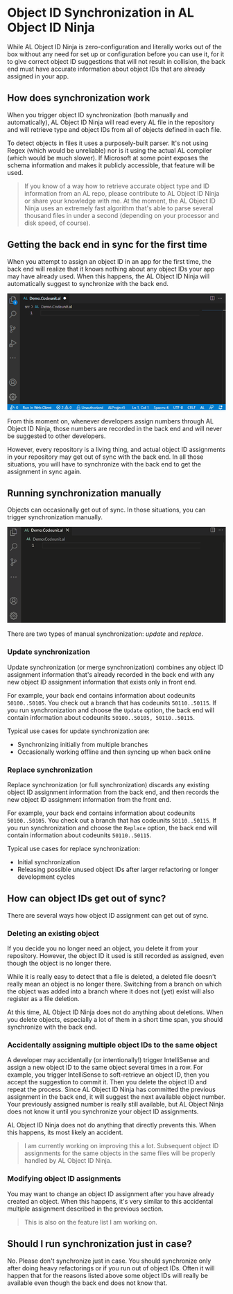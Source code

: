 # Object ID Synchronization in AL Object ID Ninja

While AL Object ID Ninja is zero-configuration and literally works out of the box without any need
for set up or configuration before you can use it, for it to give correct object ID suggestions
that will not result in collision, the back end must have accurate information about object IDs
that are already assigned in your app.

## How does synchronization work

When you trigger object ID synchronization (both manually and automatically), AL Object ID Ninja
will read every AL file in the repository and will retrieve type and object IDs from all of
objects defined in each file.

To detect objects in files it uses a purposely-built parser. It's not using Regex (which would
be unreliable) nor is it using the actual AL compiler (which would be much slower). If Microsoft
at some point exposes the schema information and makes it publicly accessible, that feature
will be used.

> If you know of a way how to retrieve accurate object type and ID information from an AL repo,
please contribute to AL Object ID Ninja or share your knowledge with me. At the moment, the AL
Object ID Ninja uses an extremely fast algorithm that's able to parse several thousand files in
under a second (depending on your processor and disk speed, of course).

## Getting the back end in sync for the first time

When you attempt to assign an object ID in an app for the first time, the back end will realize
that it knows nothing about any object IDs your app may have already used. When this happens, the
AL Object ID Ninja will automatically suggest to synchronize with the back end.

![Synchronizing for the first time](../images/getting-started.gif)

From this moment on, whenever developers assign numbers through AL Object ID Ninja, those numbers
are recorded in the back end and will never be suggested to other developers.

However, every repository is a living thing, and actual object ID assignments in your repository
may get out of sync with the back end. In all those situations, you will have to synchronize with
the back end to get the assignment in sync again.

## Running synchronization manually

Objects can occasionally get out of sync. In those situations, you can trigger synchronization
manually.

![Running synchronization manually](./images/manual-synchronization.gif)

There are two types of manual synchronization: *update* and *replace*.

### Update synchronization

Update synchronization (or merge synchronization) combines any object ID assignment information that's
already recorded in the back end with any new object ID assignment information that exists only in front
end.

For example, your back end contains information about codeunits `50100..50105`. You check out a branch
that has codeunits `50110..50115`. If you run synchronization and choose the `Update` option, the back
end will contain information about codeunits `50100..50105, 50110..50115`.

Typical use cases for update synchronization are:
* Synchronizing initially from multiple branches
* Occasionally working offline and then syncing up when back online

### Replace synchronization

Replace synchronization (or full synchronization) discards any existing object ID assignment information
from the back end, and then records the new object ID assignment information from the front end.

For example, your back end contains information about codeunits `50100..50105`. You check out a branch
that has codeunits `50110..50115`. If you run synchronization and choose the `Replace` option, the back
end will contain information about codeunits `50110..50115`.

Typical use cases for replace synchronization:
* Initial synchronization
* Releasing possible unused object IDs after larger refactoring or longer development cycles

## How can object IDs get out of sync?

There are several ways how object ID assignment can get out of sync.

### Deleting an existing object

If you decide you no longer need an object, you delete it from your repository. However, the object
ID it used is still recorded as assigned, even though the object is no longer there.

While it is really easy to detect that a file is deleted, a deleted file doesn't really mean an
object is no longer there. Switching from a branch on which the object was added into a branch where
it does not (yet) exist will also register as a file deletion.

At this time, AL Object ID Ninja does not do anything about deletions. When you delete objects,
especially a lot of them in a short time span, you should synchronize with the back end.

### Accidentally assigning multiple object IDs to the same object

A developer may accidentally (or intentionally!) trigger IntelliSense and assign a new object ID to
the same object several times in a row. For example, you trigger IntelliSense to soft-retrieve an
object ID, then you accept the suggestion to commit it. Then you delete the object ID and repeat the
process. Since AL Object ID Ninja has committed the previous assignment in the back end, it will
suggest the next available object number. Your previously assigned number is really still available,
but AL Object Ninja does not know it until you synchronize your object ID assignments.

AL Object ID Ninja does not do anything that directly prevents this. When this happens, its most
likely an accident.

> I am currently working on improving this a lot. Subsequent object ID assignments for the same
objects in the same files will be properly handled by AL Object ID Ninja.

### Modifying object ID assignments

You may want to change an object ID assignment after you have already created an object. When this
happens, it's very similar to this accidental multiple assignment described in the previous section.

> This is also on the feature list I am working on.

## Should I run synchronization just in case?

No. Please don't synchronize just in case. You should synchronize only after doing heavy refactorings
or if you run out of object IDs. Often it will happen that for the reasons listed above some object
IDs will really be available even though the back end does not know that.
